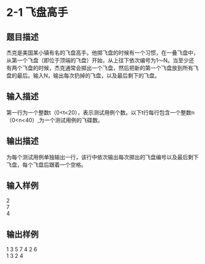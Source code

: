 # 2-1 飞盘高手

## 题目描述
杰克是美国某小镇有名的飞盘高手。他掷飞盘的时候有一个习惯，在一叠飞盘中，从第一个飞盘（即位于顶端的飞盘）开始，从上往下依次编号为1～N。当至少还有两个飞盘的时候，杰克通常会掷出一个飞盘，然后把新的第一个飞盘放到所有飞盘的最后。输入N，输出每次扔掉的飞盘，以及最后剩下的飞盘。  
## 输入描述
第一行为一个整数t（0<t<20），表示测试用例个数。以下t行每行包含一个整数n（0<n<40）,为一个测试用例的飞碟数。  
## 输出描述
为每个测试用例单独输出一行，该行中依次输出每次掷出的飞盘编号以及最后剩下飞盘，每个飞盘后跟着一个空格。  
## 输入样例
2  
7  
4  
## 输出样例
1 3 5 7 4 2 6  
1 3 2 4